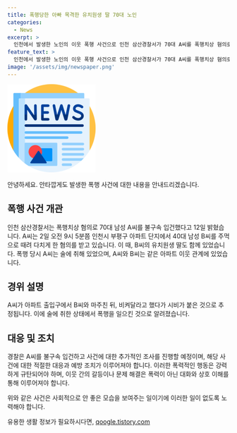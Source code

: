 ```yaml
---
title: 폭행당한 아빠 목격한 유치원생 딸 70대 노인
categories:
  - News
excerpt: >
  인천에서 발생한 노인의 이웃 폭행 사건으로 인천 삼산경찰서가 70대 A씨를 폭행치상 혐의로 입건했다고 12일 밝혔습니다. 술에 취한 A씨는 이웃 B씨를 출입구에서 폭행하다가 B씨의 유치원생 딸까지 목격했습니다. 노인과 이웃 간의 충돌은 출입구에서 시작되었으며, 사건 경위에 대한 추가 조사가 필요합니다.
feature_text: >
  인천에서 발생한 노인의 이웃 폭행 사건으로 인천 삼산경찰서가 70대 A씨를 폭행치상 혐의로 입건했다고 12일 밝혔습니다. 술에 취한 A씨는 이웃 B씨를 출입구에서 폭행하다가 B씨의 유치원생 딸까지 목격했습니다. 노인과 이웃 간의 충돌은 출입구에서 시작되었으며, 사건 경위에 대한 추가 조사가 필요합니다.
image: '/assets/img/newspaper.png'
---
```


<p><img src="/assets/img/newspaper.png" alt="kimp 속보" /></p>

<p>안녕하세요. 안타깝게도 발생한 폭행 사건에 대한 내용을 안내드리겠습니다.</p>

<h2 data-ke-size="size26">폭행 사건 개관</h2>

<p data-ke-size="size16">인천 삼산경찰서는 폭행치상 혐의로 70대 남성 A씨를 불구속 입건했다고 12일 밝혔습니다. A씨는 2일 오전 9시 5분쯤 인천시 부평구 아파트 단지에서 40대 남성 B씨를 주먹으로 때려 다치게 한 혐의를 받고 있습니다. 이 때, B씨의 유치원생 딸도 함께 있었습니다. 폭행 당시 A씨는 술에 취해 있었으며, A씨와 B씨는 같은 아파트 이웃 관계에 있었습니다.</p>

<h2 data-ke-size="size26">경위 설명</h2>

<p data-ke-size="size16">A씨가 아파트 출입구에서 B씨와 마주친 뒤, 비켜달라고 했다가 시비가 붙은 것으로 추정됩니다. 이에 술에 취한 상태에서 폭행을 일으킨 것으로 알려졌습니다.</p>

<h2 data-ke-size="size26">대응 및 조치</h2>

<p data-ke-size="size16">경찰은 A씨를 불구속 입건하고 사건에 대한 추가적인 조사를 진행할 예정이며, 해당 사건에 대한 적절한 대응과 예방 조치가 이루어져야 합니다. 이러한 폭력적인 행동은 강력하게 규탄되어야 하며, 이웃 간의 갈등이나 문제 해결은 폭력이 아닌 대화와 상호 이해를 통해 이루어져야 합니다.</p>

<p>위와 같은 사건은 사회적으로 안 좋은 모습을 보여주는 일이기에 이러한 일이 없도록 노력해야 합니다.</p>
유용한 생활 정보가 필요하시다면, <a href="https://qoogle.tistory.com" rel="dofollow">qoogle.tistory.com</a>


